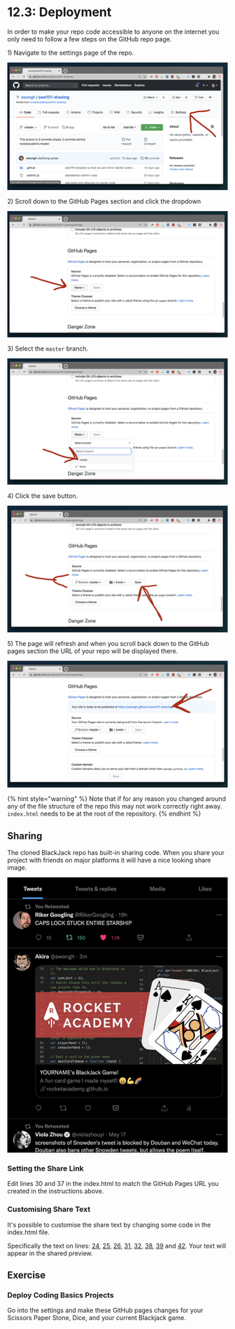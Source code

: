 # 12.3: Deployment

In order to make your repo code accessible to anyone on the internet you only need to follow a few steps on the GitHub repo page.

1\) Navigate to the settings page of the repo.

![](../.gitbook/assets/screen-shot-2020-09-10-at-6.31.26-pm.png)

2\) Scroll down to the GitHub Pages section and click the dropdown

![](../.gitbook/assets/screen-shot-2020-09-10-at-6.31.43-pm.png)

3\) Select the `master` branch.

![](../.gitbook/assets/screen-shot-2020-09-10-at-6.31.48-pm.png)

4\) Click the save button.

![](../.gitbook/assets/screen-shot-2020-09-10-at-6.31.53-pm.png)

5\) The page will refresh and when you scroll back down to the GitHub pages section the URL of your repo will be displayed there.

![](../.gitbook/assets/screen-shot-2020-09-10-at-6.38.19-pm.png)

{% hint style="warning" %}
Note that if for any reason you changed around any of the file structure of the repo this may not work correctly right away. `index.html` needs to be at the root of the repository.
{% endhint %}

## Sharing

The cloned BlackJack repo has built-in sharing code. When you share your project with friends on major platforms it will have a nice looking share image.

![Twitter Sharing Example](../.gitbook/assets/tweet-share.png)

### Setting the Share Link

Edit lines 30 and 37 in the index.html to match the GitHub Pages URL you created in the instructions above.

### Customising Share Text

It's possible to customise the share text by changing some code in the index.html file.

Specifically the text on lines: [24](https://github.com/rocketacademy/basics-blackjack/blob/main/index.html#L24), [25](https://github.com/rocketacademy/basics-blackjack/blob/main/index.html#L25), [26](https://github.com/rocketacademy/basics-blackjack/blob/main/index.html#L26), [31](https://github.com/rocketacademy/basics-blackjack/blob/main/index.html#L31), [32](https://github.com/rocketacademy/basics-blackjack/blob/main/index.html#L32), [38](https://github.com/rocketacademy/basics-blackjack/blob/main/index.html#L38), [39](https://github.com/rocketacademy/basics-blackjack/blob/main/index.html#L39) and [42](https://github.com/rocketacademy/basics-blackjack/blob/main/index.html#L42). Your text will appear in the shared preview.

## **Exercise**

### **Deploy Coding Basics Projects**

Go into the settings and make these GitHub pages changes for your Scissors Paper Stone, Dice, and your current Blackjack game.

